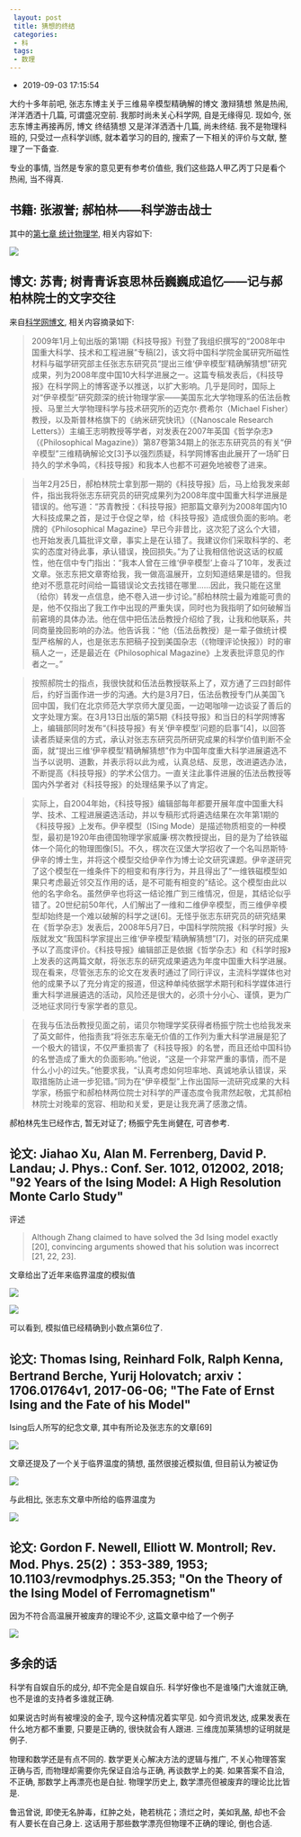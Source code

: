 ```yaml
---
 layout: post
 title: 猜想的终结
 categories:
 - 科
 tags:
 - 数理
---
```


- 2019-09-03 17:15:54

大约十多年前吧, 张志东博主关于三维易辛模型精确解的博文 激辩猜想 煞是热闹, 洋洋洒洒十几篇, 可谓盛况空前. 我那时尚未关心科学网, 自是无缘得见. 现如今, 张志东博主再接再厉, 博文 终结猜想 又是洋洋洒洒十几篇, 尚未终结. 我不是物理科班的, 只受过一点科学训练, 就本着学习的目的, 搜索了一下相关的评价与文献, 整理了一下备查.

专业的事情, 当然是专家的意见更有参考价值些, 我们这些路人甲乙丙丁只是看个热闹, 当不得真.

## 书籍: 张淑誉; 郝柏林——科学游击战士

其中的[第七章 统计物理学](https://books.google.com/books?id=LudXDwAAQBAJ&pg=PA161&lpg=PA161&dq=%E4%B8%89%E7%BB%B4ising%E6%A8%A1%E5%9E%8B%2B%E4%B8%B4%E7%95%8C%E6%B8%A9%E5%BA%A6+%E9%83%9D%E6%9F%8F%E6%9E%97&source=bl&ots=M6GKA8_s8A&sig=ACfU3U3hCUrZtwBEMymRFGYoM4AdTu7lUA&hl=zh-CN&sa=X&ved=2ahUKEwimkIWnpsXjAhXHY1AKHaG-BigQ6AEwAnoECAgQAQ#v=onepage&q=%E4%B8%89%E7%BB%B4ising%E6%A8%A1%E5%9E%8B%2B%E4%B8%B4%E7%95%8C%E6%B8%A9%E5%BA%A6%20%E9%83%9D%E6%9F%8F%E6%9E%97&f=false), 相关内容如下:

![](https://jerkwin.github.io/pic/2016/ising_1.png)

## 博文: 苏青; 树青青诉哀思林岳巍巍成追忆——记与郝柏林院士的文字交往

来自[科学网博文](http://html.rhhz.net/kjdb/20180514.htm), 相关内容摘录如下:

> 2009年1月上旬出版的第1期《科技导报》刊登了我组织撰写的“2008年中国重大科学、技术和工程进展”专稿[2]，该文将中国科学院金属研究所磁性材料与磁学研究部主任张志东研究员“提出三维‘伊辛模型’精确解猜想”研究成果，列为2008年度中国10大科学进展之一。这篇专稿发表后，《科技导报》在科学网上的博客遂予以推送，以扩大影响。几乎是同时，国际上对“伊辛模型”研究颇深的统计物理学家——美国东北大学物理系的伍法岳教授、马里兰大学物理科学与技术研究所的迈克尔·费希尔（Michael Fisher）教授，以及斯普林格旗下的《纳米研究快讯》（《Nanoscale Research Letters》）主编王志明教授等学者，对发表在2007年英国《哲学杂志》（《Philosophical Magazine》）第87卷第34期上的张志东研究员的有关“伊辛模型”三维精确解论文[3]予以强烈质疑，科学网博客由此展开了一场旷日持久的学术争鸣，《科技导报》和我本人也都不可避免地被卷了进来。

> 当年2月25日，郝柏林院士拿到那一期的《科技导报》后，马上给我发来邮件，指出我将张志东研究员的研究成果列为2008年度中国重大科学进展是错误的。他写道：“苏青教授：《科技导报》把那篇文章列为2008年国内10大科技成果之首，是过于仓促之举，给《科技导报》造成很负面的影响。老牌的《Philosophical Magazine》早已今非昔比，这次犯了这么个大错，也开始发表几篇批评文章，事实上是在认错了。我建议你们采取科学的、老实的态度对待此事，承认错误，挽回损失。”为了让我相信他说这话的权威性，他在信中专门指出：“我本人曾在三维‘伊辛模型’上奋斗了10年，发表过文章。张志东把文章寄给我，我一做高温展开，立刻知道结果是错的。但我绝对不愿意花时间给一篇错误论文去找错在哪里……因此，我只能在这里（给你）转发一点信息，绝不卷入进一步讨论。”郝柏林院士最为难能可贵的是，他不仅指出了我工作中出现的严重失误，同时也为我指明了如何破解当前窘境的具体办法。他在信中把伍法岳教授介绍给了我，让我和他联系，共同商量挽回影响的办法。他告诉我：“他（伍法岳教授）是一辈子做统计模型严格解的人，也是张志东把稿子投到美国杂志（《物理评论快报》）时的审稿人之一，还是最近在《Philosophical Magazine》上发表批评意见的作者之一。”

> 按照郝院士的指点，我很快就和伍法岳教授联系上了，双方通了三四封邮件后，约好当面作进一步的沟通。大约是3月7日，伍法岳教授专门从美国飞回中国，我们在北京师范大学京师大厦见面，一边喝咖啡一边谈妥了善后的文字处理方案。在3月13日出版的第5期《科技导报》和当日的科学网博客上，编辑部同时发布“《科技导报》有关‘伊辛模型’问题的启事”[4]，以回答读者质疑来信的方式，承认对张志东研究员所研究成果的科学价值判断不全面，就“提出三维‘伊辛模型’精确解猜想”作为中国年度重大科学进展遴选不当予以说明、道歉，并表示将以此为戒，认真总结、反思，改进遴选办法，不断提高《科技导报》的学术公信力。一直关注此事件进展的伍法岳教授等国内外学者对《科技导报》的处理结果予以了肯定。

> 实际上，自2004年始，《科技导报》编辑部每年都要开展年度中国重大科学、技术、工程进展遴选活动，并以专稿形式将遴选结果在次年第1期的《科技导报》上发布。伊辛模型（ISing Mode）是描述物质相变的一种模型，最初是1920年由德国物理学家威廉·楞次教授提出，目的是为了给铁磁体一个简化的物理图像[5]。不久，楞次在汉堡大学招收了一个名叫昂斯特·伊辛的博士生，并将这个模型交给伊辛作为博士论文研究课题。伊辛遂研究了这个模型在一维条件下的相变和有序行为，并且得出了“一维铁磁模型如果只考虑最近邻交互作用的话，是不可能有相变的”结论。这个模型由此以他的名字命名。虽然伊辛也将这一结论推广到三维情况，但是，其结论似乎错了。20世纪前50年代，人们解出了一维和二维伊辛模型，而三维伊辛模型却始终是一个难以破解的科学之谜[6]。无怪乎张志东研究员的研究结果在《哲学杂志》发表后，2008年5月7日，中国科学院院报《科学时报》头版就发文“我国科学家提出三维‘伊辛模型’精确解猜想”[7]，对张的研究成果予以了高度评价。《科技导报》编辑部正是依据《哲学杂志》和《科学时报》上发表的这两篇文献，将张志东的研究成果遴选为年度中国重大科学进展。现在看来，尽管张志东的论文在发表时通过了同行评议，主流科学媒体也对他的成果予以了充分肯定的报道，但这种单纯依据学术期刊和科学媒体进行重大科学进展遴选的活动，风险还是很大的，必须十分小心、谨慎，更为广泛地征求同行专家学者的意见。

> 在我与伍法岳教授见面之前，诺贝尔物理学奖获得者杨振宁院士也给我发来了英文邮件，他指责我“将张志东毫无价值的工作列为重大科学进展是犯了一个极大的错误，不仅严重损害了《科技导报》的名誉，而且还给中国科协的名誉造成了重大的负面影响。”他说，“这是一个非常严重的事情，而不是什么小小的过失。”他要求我，“认真考虑如何坦率地、真诚地承认错误，采取措施防止进一步犯错。”同为在“伊辛模型”上作出国际一流研究成果的大科学家，杨振宁和郝柏林两位院士对科学的严谨态度令我肃然起敬，尤其郝柏林院士对晚辈的宽容、相助和关爱，更是让我充满了感激之情。

郝柏林先生已经作古, 暂无对证了; 杨振宁先生尚健在, 可咨参考.

## 论文: Jiahao Xu, Alan M. Ferrenberg, David P. Landau; J. Phys.: Conf. Ser. 1012, 012002, 2018; "92 Years of the Ising Model:  A High Resolution Monte Carlo Study"

评述

> Although Zhang claimed to have solved the 3d Ising model exactly [20], convincing arguments showed that his solution was incorrect [21, 22, 23].

文章给出了近年来临界温度的模拟值

![](https://jerkwin.github.io/pic/2016/ising_2.png)

![](https://jerkwin.github.io/pic/2016/ising_3.png)

可以看到, 模拟值已经精确到小数点第6位了.

## 论文: Thomas Ising, Reinhard Folk, Ralph Kenna, Bertrand Berche, Yurij Holovatch; arxiv：1706.01764v1, 2017-06-06; "The Fate of Ernst Ising and the Fate of his Model"

Ising后人所写的纪念文章, 其中有所论及张志东的文章[69]

![](https://jerkwin.github.io/pic/2016/ising_4.png)

文章还提及了一个关于临界温度的猜想, 虽然很接近模拟值, 但目前认为被证伪

![](https://jerkwin.github.io/pic/2016/ising_5.png)

与此相比, 张志东文章中所给的临界温度为

![](https://jerkwin.github.io/pic/2016/ising_6.png)

## 论文: Gordon F. Newell, Elliott W. Montroll; Rev. Mod. Phys. 25(2)：353-389, 1953; 10.1103/revmodphys.25.353; "On the Theory of the Ising Model of Ferromagnetism"

因为不符合高温展开被废弃的理论不少, 这篇文章中给了一个例子

![](https://jerkwin.github.io/pic/2016/ising_7.png)

## 多余的话

科学有自娱自乐的成分, 却不完全是自娱自乐. 科学好像也不是谁嗓门大谁就正确, 也不是谁的支持者多谁就正确.

如果说古时尚有被埋没的金子, 现今这种情况着实罕见. 如今资讯发达, 成果发表在什么地方都不重要, 只要是正确的, 很快就会有人跟进. 三维庞加莱猜想的证明就是例子.

物理和数学还是有点不同的. 数学更关心解决方法的逻辑与推广, 不关心物理答案正确与否, 而物理却需要你先保证自洽与正确, 再谈数学上的美. 如果答案不自洽, 不正确, 那数学上再漂亮也是白扯. 物理学历史上, 数学漂亮但被废弃的理论比比皆是.

鲁迅曾说, 即使无名肿毒，红肿之处，艳若桃花；溃烂之时，美如乳酪, 却也不会有人要长在自己身上. 这话用于那些数学漂亮但物理不正确的理论, 倒也合适.
